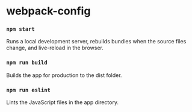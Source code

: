 # webpack-config

### `npm start`
Runs a local development server, rebuilds bundles when the source files change, and live-reload in the browser.

### `npm run build`
Builds the app for production to the dist folder.

### `npm run eslint`
Lints the JavaScript files in the app directory.
